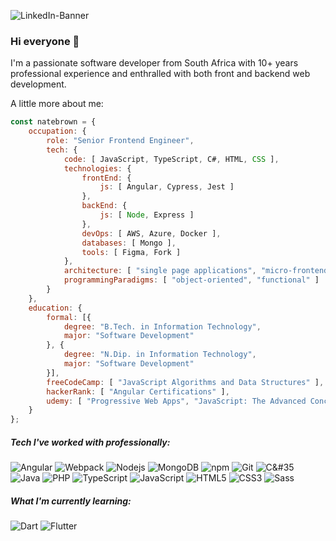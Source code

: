 ![LinkedIn-Banner](https://user-images.githubusercontent.com/31903179/190400468-25eb84f4-70e6-4e83-ade5-d854d9a60ddf.jpeg)

### Hi everyone 👋

I'm a passionate software developer from South Africa with 10+ years professional experience and enthralled with both front and backend web development.

A little more about me:

```javascript
const natebrown = {
    occupation: {
        role: "Senior Frontend Engineer",
        tech: {
            code: [ JavaScript, TypeScript, C#, HTML, CSS ],
            technologies: {
                frontEnd: {
                    js: [ Angular, Cypress, Jest ]
                },
                backEnd: {
                    js: [ Node, Express ]
                },
                devOps: [ AWS, Azure, Docker ],
                databases: [ Mongo ],
                tools: [ Figma, Fork ]
            },
            architecture: [ "single page applications", "micro-frontends", "progressive web applications", "backend-for-frontend" ],
            programmingParadigms: [ "object-oriented", "functional" ]
        }
    },
    education: {
        formal: [{
            degree: "B.Tech. in Information Technology",
            major: "Software Development"
        }, {
            degree: "N.Dip. in Information Technology",
            major: "Software Development"
        }],
        freeCodeCamp: [ "JavaScript Algorithms and Data Structures" ],
        hackerRank: [ "Angular Certifications" ],
        udemy: [ "Progressive Web Apps", "JavaScript: The Advanced Concepts" ]
    }
};
```

##### Tech I've worked with professionally:

![Angular](https://img.shields.io/badge/Angular-DD0031?style=for-the-badge&logo=angular&logoColor=white)
![Webpack](https://img.shields.io/badge/Webpack-8DD6F9?style=for-the-badge&logo=webpack&logoColor=white)
![Nodejs](https://img.shields.io/badge/Nodejs-DD0031?style=for-the-badge&logo=Node.js&logoColor=white)
![MongoDB](https://img.shields.io/badge/MongoDB-13aa52?style=for-the-badge&logo=mongodb&logoColor=white)
![npm](https://img.shields.io/badge/npm-%23323330.svg?style=for-the-badge&logo=npm&logoColor=white)
![Git](https://img.shields.io/badge/Git-F05032?style=for-the-badge&logo=git&logoColor=white)
![C&#35](https://img.shields.io/badge/CSharp-13aa52?style=for-the-badge&logo=csharp&logoColor=white)
![Java](https://img.shields.io/badge/Java-5382a1?style=for-the-badge&logo=java&logoColor=white)
![PHP](https://img.shields.io/badge/PHP-232531?style=for-the-badge&logo=php&logoColor=8993be)
![TypeScript](https://img.shields.io/badge/TypeScript-007ACC?style=for-the-badge&logo=typescript&logoColor=white)
![JavaScript](https://img.shields.io/badge/javascript-%23323330.svg?style=for-the-badge&logo=javascript&logoColor=%23F7DF1E)
![HTML5](https://img.shields.io/badge/HTML5-E34F26?style=for-the-badge&logo=html5&logoColor=white)
![CSS3](https://img.shields.io/badge/CSS3-E34F26?style=for-the-badge&logo=css3&logoColor=white)
![Sass](https://img.shields.io/badge/Sass-CC6699?style=for-the-badge&logo=sass&logoColor=white)

##### What I'm currently learning:

![Dart](https://img.shields.io/badge/dart-%230175C2.svg?style=for-the-badge&logo=dart&logoColor=white)
![Flutter](https://img.shields.io/badge/Flutter-%2302569B.svg?style=for-the-badge&logo=Flutter&logoColor=white)
